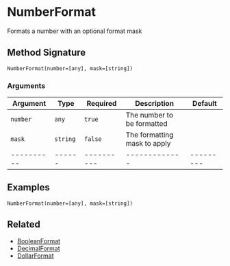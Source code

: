 # NumberFormat

Formats a number with an optional format mask

## Method Signature

```
NumberFormat(number=[any], mask=[string])
```

### Arguments

| Argument   | Type     | Required   | Description                  | Default   |
| ---------- | -------- | ---------- | ---------------------------- | --------- |
| `number`   | `any`    | `true`     | The number to be formatted   |           |
| `mask`     | `string` | `false`    | The formatting mask to apply |           |
| ---------- | ------   | ---------- | -------------                | --------- |

## Examples

```
NumberFormat(number=[any], mask=[string])
```

## Related

* [BooleanFormat](booleanformat.md)
* [DecimalFormat](decimalformat.md)
* [DollarFormat](dollarformat.md)
